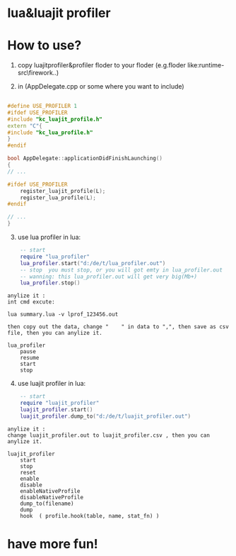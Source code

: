 lua&luajit profiler
===
How to use?
=======
1. copy luajitprofiler&profiler floder to your floder
    (e.g.floder like:runtime-src\firework\..)
    
2. in (AppDelegate.cpp  or some where you want to include)
```c++
    
#define USE_PROFILER 1
#ifdef USE_PROFILER
#include "kc_luajit_profile.h"
extern "C"{
#include "kc_lua_profile.h"
}
#endif

bool AppDelegate::applicationDidFinishLaunching()
{
// ...

#ifdef USE_PROFILER
    register_luajit_profile(L);
    register_lua_profile(L);
#endif

// ...
}
```

3. use lua profiler in lua:
```lua
    -- start
    require "lua_profiler"
    lua_profiler.start("d:/de/t/lua_profiler.out")
    -- stop  you must stop, or you will got emty in lua_profiler.out
    -- wanning: this lua_profiler.out will get very big(Mb+)
    lua_profiler.stop()
```
    anylize it :
    int cmd excute:
    
    lua summary.lua -v lprof_123456.out
    
    then copy out the data, change "    " in data to ",", then save as csv file, then you can anylize it.
      
```
lua_profiler
	pause
	resume
	start
	stop
```	
4. use luajit profiler in lua:
```lua
    -- start
    require "luajit_profiler"
    luajit_profiler.start()
    luajit_profiler.dump_to("d:/de/t/luajit_profiler.out")
```
    anylize it :
    change luajit_profiler.out to luajit_profiler.csv , then you can anylize it.
```
luajit_profiler
	start
	stop
	reset
	enable
	disable
	enableNativeProfile
	disableNativeProfile
	dump_to(filename)
	dump
	hook  ( profile.hook(table, name, stat_fn) )
```	
have more fun!
===
